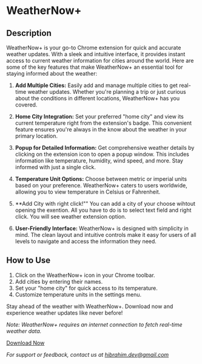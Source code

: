 # WeatherNow+

## Description

WeatherNow+ is your go-to Chrome extension for quick and accurate weather updates. With a sleek and intuitive interface, it provides instant access to current weather information for cities around the world. Here are some of the key features that make WeatherNow+ an essential tool for staying informed about the weather:

1. **Add Multiple Cities:** Easily add and manage multiple cities to get real-time weather updates. Whether you're planning a trip or just curious about the conditions in different locations, WeatherNow+ has you covered.

2. **Home City Integration:** Set your preferred "home city" and view its current temperature right from the extension's badge. This convenient feature ensures you're always in the know about the weather in your primary location.

3. **Popup for Detailed Information:** Get comprehensive weather details by clicking on the extension icon to open a popup window. This includes information like temperature, humidity, wind speed, and more. Stay informed with just a single click.

4. **Temperature Unit Options:** Choose between metric or imperial units based on your preference. WeatherNow+ caters to users worldwide, allowing you to view temperature in Celsius or Fahrenheit.
   
5. **Add City with  right click!"" You can add a city of your choose wihtout opening the exention. All you have to do is to select text field and right  click. You will see weather extension option.
6. **User-Friendly Interface:** WeatherNow+ is designed with simplicity in mind. The clean layout and intuitive controls make it easy for users of all levels to navigate and access the information they need.

## How to Use

1. Click on the WeatherNow+ icon in your Chrome toolbar.
2. Add cities by entering their names.
3. Set your "home city" for quick access to its temperature.
4. Customize temperature units in the settings menu.

Stay ahead of the weather with WeatherNow+. Download now and experience weather updates like never before!

*Note: WeatherNow+ requires an internet connection to fetch real-time weather data.*

[Download Now](chrome-extension-store-link)

*For support or feedback, contact us at hibrahim.dev@gmail.com*


